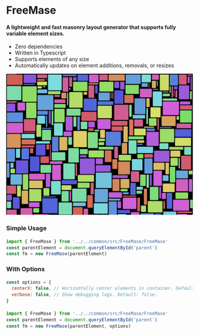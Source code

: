 # FreeMase

#### A lightweight and fast masonry layout generator that supports fully variable element sizes.

- Zero dependencies
- Written in Typescript
- Supports elements of any size
- Automatically updates on element additions, removals, or resizes

![Example](https://raw.githubusercontent.com/midblue/FreeMase/main/1.png)

### Simple Usage

```js
import { FreeMase } from '../../common/src/FreeMase/FreeMase'
const parentElement = document.queryElementById('parent')
const fm = new FreeMase(parentElement)
```

### With Options

```js
const options = {
  centerX: false, // Horizontally center elements in container. Default: false.
  verbose: false, // Show debugging logs. Default: false.
}

import { FreeMase } from '../../common/src/FreeMase/FreeMase'
const parentElement = document.queryElementById('parent')
const fm = new FreeMase(parentElement, options)
```
